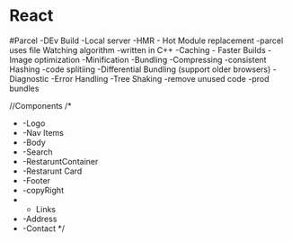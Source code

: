 # React

#Parcel
-DEv Build
-Local server
-HMR - Hot Module replacement
-parcel uses file Watching algorithm -written in C++
-Caching - Faster Builds
-Image optimization
-Minification
-Bundling
-Compressing
-consistent Hashing 
-code splitiing
-Differential Bundling (support older browsers)
-Diagnostic
-Error Handling
-Tree Shaking -remove unused code
-prod bundles


//Components
/*
* -Logo
* -Nav Items
* -Body
* -Search
* -RestaruntContainer
*  -Restarunt Card
* -Footer
* -copyRight
* - Links
* -Address
* -Contact
*/